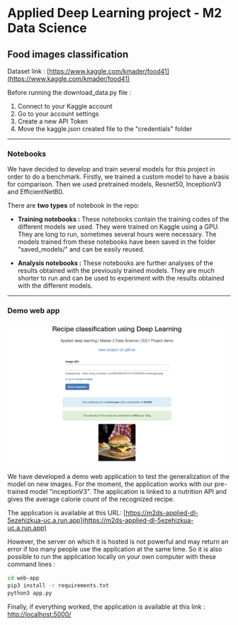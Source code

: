 # Applied Deep Learning project - M2 Data Science

## Food images classification

Dataset link : [https://www.kaggle.com/kmader/food41](https://www.kaggle.com/kmader/food41)

Before running the download_data.py file :
1. Connect to your Kaggle account
2. Go to your account settings
3. Create a new API Token 
4. Move the kaggle.json created file to the "credentials" folder

---
### Notebooks

We have decided to develop and train several models for this project in order to do a benchmark. Firstly, we trained a custom model to have a basis for comparison. Then we used pretrained models, Resnet50, InceptionV3 and EfficientNetB0.

There are __two types__ of notebook in the repo:

- **Training notebooks :** These notebooks contain the training codes of the different models we used. They were trained on Kaggle using a GPU. They are long to run, sometimes several hours were necessary. The models trained from these notebooks have been saved in the folder "saved_models/" and can be easily reused. 

- **Analysis notebooks :** These notebooks are further analyses of the results obtained with the previously trained models. They are much shorter to run and can be used to experiment with the results obtained with the different models. 


---
### Demo web app 

<img src="other/webapp-screenshot.png" width="700">

We have developed a demo web application to test the generalization of the model on new images.  For the moment, the application works with our pre-trained model "inceptionV3". The application is linked to a nutrition API and gives the average calorie count of the recognized recipe. 

The application is available at this URL: [https://m2ds-applied-dl-5ezehizkua-uc.a.run.app](https://m2ds-applied-dl-5ezehizkua-uc.a.run.app)

However, the server on which it is hosted is not powerful and may return an error if too many people use the application at the same time. So it is also possible to run the application locally on your own computer  with these command lines : 

```sh
cd web-app 
pip3 install -r requirements.txt 
python3 app.py
```

Finally, if everything worked, the application is available at this link : [http://localhost:5000/](http://localhost:5000/) 